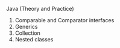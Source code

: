 Java (Theory and Practice)  

1) Comparable and Comparator interfaces
2) Generics 
3) Collection
4) Nested classes